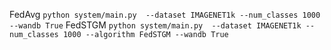 FedAvg
``
python system/main.py  --dataset IMAGENET1k --num_classes 1000 --wandb True
``
FedSTGM
``
python system/main.py  --dataset IMAGENET1k --num_classes 1000 --algorithm FedSTGM --wandb True
``
